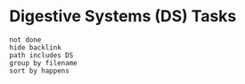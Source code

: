 # Digestive Systems (DS) Tasks
```tasks
not done
hide backlink
path includes DS
group by filename
sort by happens
```